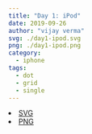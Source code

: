 ```yaml
---
title: "Day 1: iPod"
date: 2019-09-26
author: "vijay verma"
svg: ./day1-ipod.svg
png: ./day1-ipod.png
category:
  - iphone
tags:
  - dot
  - grid
  - single
---
```

<li><a href="./day1-ipod.svg" download className="btn-svg">SVG</a></li>
<li><a href="/day1-ipod.png" download className="btn-png">PNG</a></li>
